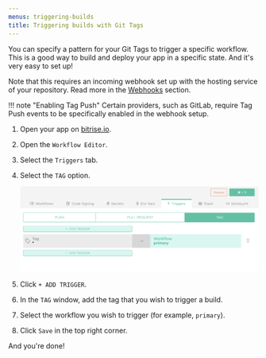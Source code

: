 ```yaml
---
menus: triggering-builds
title: Triggering builds with Git Tags
---
```

You can specify a pattern for your Git Tags to trigger a specific workflow. This is a good way to build and deploy your app in a specific state. And it's very easy to set up!

Note that this requires an incoming webhook set up with the hosting service of your repository. Read more in the [Webhooks](/webhooks) section.

!!! note "Enabling Tag Push"
    Certain providers, such as GitLab, require Tag Push events to be specifically enabled in the webhook setup.

1. Open your app on [bitrise.io](hhtps://www.bitrise.io).

1. Open the `Workflow Editor`.

1. Select the `Triggers` tab.

1. Select the `TAG` option.

    ![Tag trigger](/img/getting-started/triggering-builds/tag-trigger.png)

1. Click `+ ADD TRIGGER`.

1. In the `TAG` window, add the tag that you wish to trigger a build.

1. Select the workflow you wish to trigger (for example, `primary`).

1. Click `Save` in the top right corner.

And you're done!
